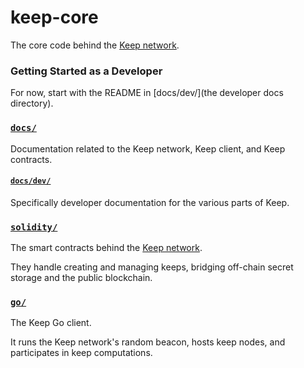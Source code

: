 # keep-core

The core code behind the [Keep network].

### Getting Started as a Developer

For now, start with the README in [docs/dev/](the developer docs directory).

### [`docs/`](docs/)

Documentation related to the Keep network, Keep client, and Keep contracts.

#### [`docs/dev/`](docs/dev/)

Specifically developer documentation for the various parts of Keep.

### [`solidity/`](solidity/)

The smart contracts behind the [Keep network].

They handle creating and managing keeps, bridging off-chain secret storage
and the public blockchain.

### [`go/`](go/)

The Keep Go client.

It runs the Keep network's random beacon, hosts keep nodes, and participates in
keep computations.

  [Keep network]: https://keep.network
